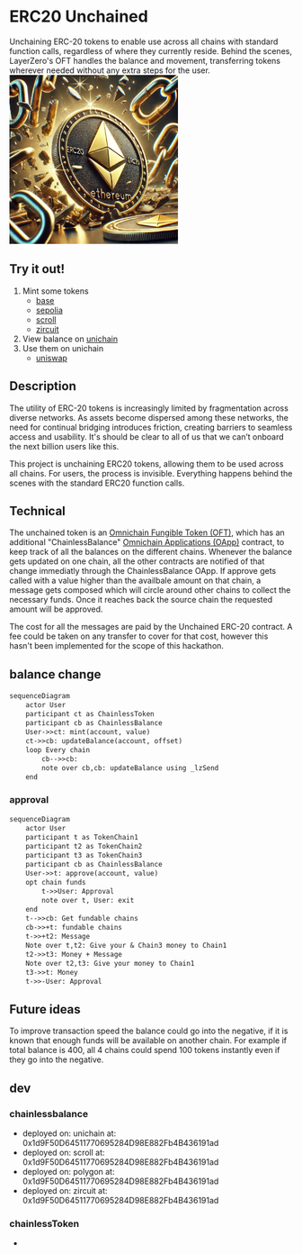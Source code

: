 # ERC20 Unchained

Unchaining ERC-20 tokens to enable use across all chains with standard function calls, regardless of where they currently reside. Behind the scenes, LayerZero's OFT handles the balance and movement, transferring tokens wherever needed without any extra steps for the user.
<img src="logo.jpg" alt="logo" width="300"/>

## Try it out!

1. Mint some tokens
    - [base]()
    - [sepolia]()
    - [scroll](https://scroll-sepolia.blockscout.com/)
    - [zircuit]()
2. View balance on [unichain](https://unichain-sepolia.blockscout.com/) 
3. Use them on unichain
    - [uniswap]()

## Description

The utility of ERC-20 tokens is increasingly limited by fragmentation across diverse networks. As assets become dispersed among these networks, the need for continual bridging introduces friction, creating barriers to seamless access and usability.
It's should be clear to all of us that we can’t onboard the next billion users like this.

This project is unchaining ERC20 tokens, allowing them to be used across all chains.
For users, the process is invisible. Everything happens behind the scenes with the standard ERC20 function calls.

## Technical

The unchained token is an [Omnichain Fungible Token (OFT)](https://docs.layerzero.network/v2/home/token-standards/oft-standard), which has an additional "ChainlessBalance" [Omnichain Applications (OApp)](https://docs.layerzero.network/v2/home/token-standards/oapp-standard) contract, to keep track of all the balances on the different chains.
Whenever the balance gets updated on one chain, all the other contracts are notified of that change immediatly through the ChainlessBalance OApp. 
If approve gets called with a value higher than the availbale amount on that chain, a message gets composed which will circle around other chains to collect the necessary funds. Once it reaches back the source chain the requested amount will be approved.

The cost for all the messages are paid by the Unchained ERC-20 contract. A fee could be taken on any transfer to cover for that cost, however this hasn't been implemented for the scope of this hackathon.


## balance change
```mermaid
sequenceDiagram
    actor User
    participant ct as ChainlessToken
    participant cb as ChainlessBalance
    User->>ct: mint(account, value)
    ct->>cb: updateBalance(account, offset)
    loop Every chain
        cb-->>cb: 
        note over cb,cb: updateBalance using _lzSend
    end
```

### approval
```mermaid
sequenceDiagram
    actor User
    participant t as TokenChain1
    participant t2 as TokenChain2
    participant t3 as TokenChain3
    participant cb as ChainlessBalance
    User->>t: approve(account, value)
    opt chain funds
        t->>User: Approval
        note over t, User: exit
    end
    t-->>cb: Get fundable chains
    cb->>+t: fundable chains
    t->>+t2: Message
    Note over t,t2: Give your & Chain3 money to Chain1
    t2->>t3: Money + Message
    Note over t2,t3: Give your money to Chain1
    t3->>t: Money
    t->>-User: Approval
```

## Future ideas

To improve transaction speed the balance could go into the negative, if it is known that enough funds will be available on another chain.
For example if total balance is 400, all 4 chains could spend 100 tokens instantly even if they go into the negative.


## dev

### chainlessbalance
- deployed on: unichain at: 0x1d9F50D64511770695284D98E882Fb4B436191ad
- deployed on: scroll at: 0x1d9F50D64511770695284D98E882Fb4B436191ad
- deployed on: polygon at: 0x1d9F50D64511770695284D98E882Fb4B436191ad
- deployed on: zircuit at: 0x1d9F50D64511770695284D98E882Fb4B436191ad

### chainlessToken
- 


